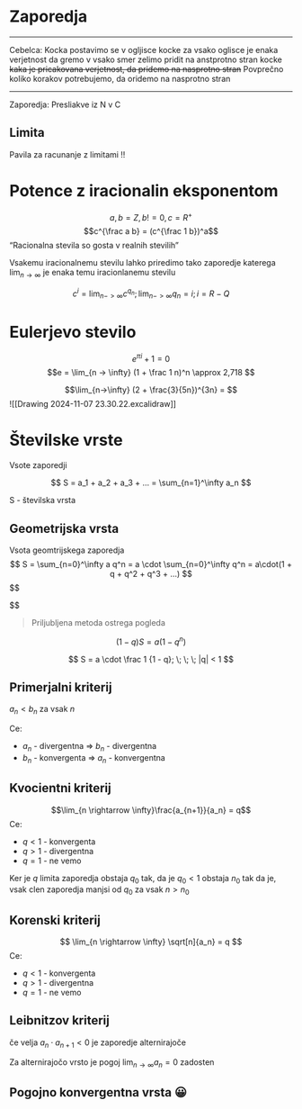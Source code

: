# Zaporedja
---
Cebelca:
Kocka 
postavimo se v ogljisce kocke
za vsako oglisce je enaka verjetnost da gremo v vsako smer
zelimo pridit na anstprotno stran kocke
~~kaka je pricakovana verjetnost, da pridemo na nasprotno stran~~
Povprečno koliko korakov potrebujemo, da oridemo na nasprotno stran

---

Zaporedja: Presliakve iz N v C

## Limita
Pavila za racunanje z limitami !!


# Potence z iracionalin eksponentom
$$a, b = Z, b!= 0, c = R^+$$
$$c^{\frac a b} = (c^{\frac 1 b})^a$$
“Racionalna stevila so gosta v realnih stevilih”

Vsakemu iracionalnemu stevilu lahko priredimo tako zaporedje katerega $\lim_{n \rightarrow \infty}$ je enaka temu iracionlanemu stevilu

$$c^i = \lim_{n -> \infty} c^{q_n} ; \lim_{n -> \infty} q_n = i; i = R - Q$$

# Eulerjevo stevilo
$$e^{\pi i} + 1 = 0$$
$$e = \lim_{n -> \infty} (1 + \frac 1 n)^n \approx 2,718 $$




$$\lim_{n->\infty} (2 + \frac{3}{5n})^{3n} = $$
![[Drawing 2024-11-07 23.30.22.excalidraw]]


# Številske vrste
Vsote zaporedji

$$
S = a_1 + a_2 + a_3 + … = \sum_{n=1}^\infty a_n
$$

S - številska vrsta

## Geometrijska vrsta
Vsota geomtrijskega zaporedja
$$
S = \sum_{n=0}^\infty a q^n = a \cdot \sum_{n=0}^\infty q^n = a\cdot(1 + q + q^2 + q^3 + …)
$$
$$

$$
> Priljubljena metoda ostrega pogleda

$$
(1-q) S = a (1-q^n)
$$

$$
S = a \cdot \frac 1 {1 - q}; \; \; \; |q| < 1
$$
## Primerjalni kriterij
$a_n < b_n$ za vsak $n$

Ce:
- $a_n$ - divergentna $\Rightarrow$ $b_n$ - divergentna
- $b_n$ - konvergenta $\Rightarrow$ $a_n$ - konvergentna

## Kvocientni kriterij

$$\lim_{n \rightarrow \infty}\frac{a_{n+1}}{a_n} = q$$
Ce:
- $q < 1$ - konvergenta
- $q > 1$ - divergentna
- $q = 1$ - ne vemo



Ker je $q$ limita zaporedja obstaja $q_0$ tak, da je $q_0 < 1$ obstaja $n_0$ tak da je, vsak clen zaporedja manjsi od $q_0$ za vsak $n > n_0$


## Korenski kriterij
$$
\lim_{n \rightarrow \infty} \sqrt[n]{a_n} = q
$$
Ce:
- $q < 1$ - konvergenta
- $q > 1$ - divergentna
- $q = 1$ - ne vemo


## Leibnitzov kriterij
če velja $a_n \cdot a_{n + 1} < 0$ je zaporedje alternirajoče


Za alternirajočo vrsto je pogoj $\lim_{n \rightarrow \infty} a_n = 0$ zadosten


## Pogojno konvergentna vrsta 😀

